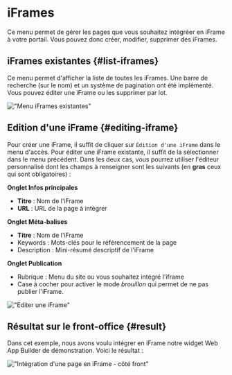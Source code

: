 # iFrames

Ce menu permet de gérer les pages que vous souhaitez intégréer en iFrame à votre portail. Vous pouvez donc créer, modifier, supprimer des iFrames.

## iFrames existantes {#list-iframes}

Ce menu permet d'afficher la liste de toutes les iFrames. Une barre de recherche (sur le nom) et un système de pagination ont été implémenté. Vous pouvez éditer une iFrame ou les supprimer par lot.

!["Menu iFrames existantes"](/assets/back_list_iframe.png)

## Edition d'une iFrame {#editing-iframe}

Pour créer une iFrame, il suffit de cliquer sur `Édition d'une iFrame` dans le menu d'accès. Pour éditer une iFrame existante, il suffit de la sélectionner dans le menu précédent.
Dans les deux cas, vous pourrez utiliser l'éditeur personnalisé dont les champs à renseigner sont les suivants (en **gras** ceux qui sont obligatoires) :

__Onglet Infos principales__
* **Titre** : Nom de l'iFrame
* **URL** : URL de la page à intégrer

__Onglet Méta-balises__
* **Titre** : Nom de l'iFrame
* Keywords : Mots-clés pour le référencement de la page
* Description : Mini-résumé descriptif de l'iFrame

__Onglet Publication__
* Rubrique : Menu du site ou vous souhaitez intégré l'iframe
* Case à cocher pour activer le mode *brouillon* qui permet de ne pas publier l'iFrame.

!["Editer une iFrame"](/assets/back_edit_iframe.png)

## Résultat sur le front-office {#result}

Dans cet exemple, nous avons voulu intégrer en iFrame notre widget Web App Builder de démonstration. Voici le résultat :

!["Intégration d'une page en iFrame - côté front"](/assets/front_iframe.png)